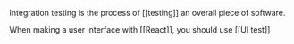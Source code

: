 Integration testing is the process of [[testing]] an overall piece of software.

When making a user interface with [[React]], you should use [[UI test]]